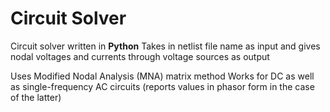 # Circuit Solver

Circuit solver written in **Python**
Takes in netlist file name as input and gives nodal voltages and currents through voltage sources as output

Uses Modified Nodal Analysis (MNA) matrix method 
Works for DC as well as single-frequency AC circuits (reports values in phasor form in the case of the latter)
